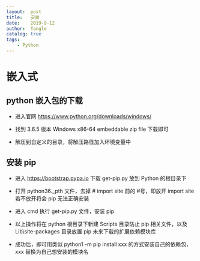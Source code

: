 ```yaml
---
layout:  post
title:   安装
date:    2019-9-12
author:  Tangle
catalog: true
tags:
    - Python
---
```


# 嵌入式

## python 嵌入包的下载

- 进入官网 https://www.python.org/downloads/windows/

- 找到 3.6.5 版本 Windows x86-64 embeddable zip file 下载即可

- 解压到自定义的目录，将解压路径加入环境变量中

## 安装 pip

- 进入 https://bootstrap.pypa.io 下载 get-pip.py 放到 Python 的根目录下

- 打开 python36._pth 文件，去掉 # import site 前的 #号，即放开 import site 若不放开将会 pip 无法正确安装

- 进入 cmd 执行 get-pip.py 文件，安装 pip

- 以上操作将在 python 根目录下新建 Scripts 目录防止 pip 相关文件，以及 Lib\site-packages 目录放置 pip 未来下载的扩展依赖模块库

- 成功后，即可用类似 python1 -m pip install xxx 的方式安装自己的依赖包，xxx 替换为自己想安装的模块名
